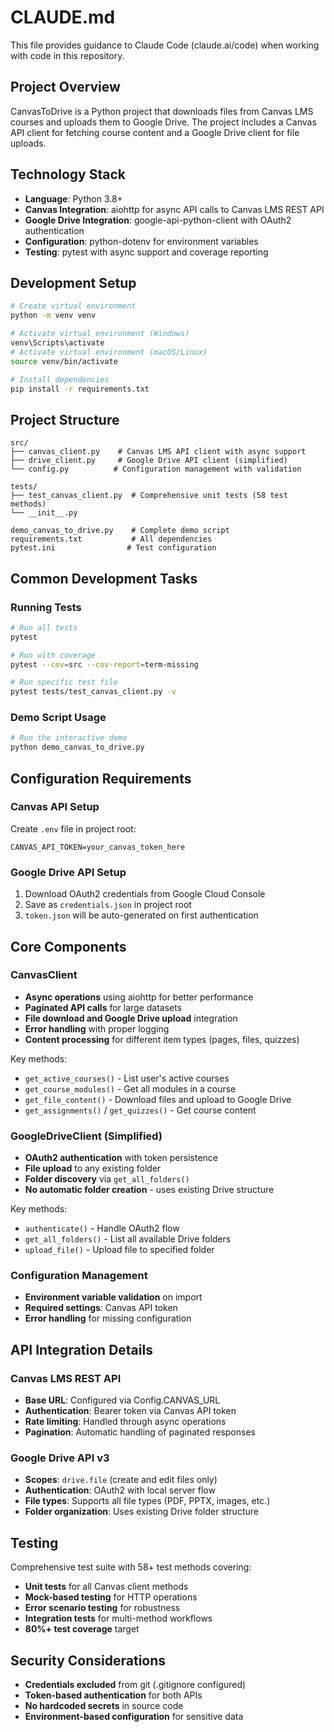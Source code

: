 # CLAUDE.md

This file provides guidance to Claude Code (claude.ai/code) when working with code in this repository.

## Project Overview

CanvasToDrive is a Python project that downloads files from Canvas LMS courses and uploads them to Google Drive. The project includes a Canvas API client for fetching course content and a Google Drive client for file uploads.

## Technology Stack

- **Language**: Python 3.8+
- **Canvas Integration**: aiohttp for async API calls to Canvas LMS REST API
- **Google Drive Integration**: google-api-python-client with OAuth2 authentication
- **Configuration**: python-dotenv for environment variables
- **Testing**: pytest with async support and coverage reporting

## Development Setup

```bash
# Create virtual environment
python -m venv venv

# Activate virtual environment (Windows)
venv\Scripts\activate
# Activate virtual environment (macOS/Linux)  
source venv/bin/activate

# Install dependencies
pip install -r requirements.txt
```

## Project Structure

```
src/
├── canvas_client.py    # Canvas LMS API client with async support
├── drive_client.py     # Google Drive API client (simplified)
└── config.py          # Configuration management with validation

tests/
├── test_canvas_client.py  # Comprehensive unit tests (58 test methods)
└── __init__.py

demo_canvas_to_drive.py    # Complete demo script
requirements.txt           # All dependencies
pytest.ini                # Test configuration
```

## Common Development Tasks

### Running Tests
```bash
# Run all tests
pytest

# Run with coverage
pytest --cov=src --cov-report=term-missing

# Run specific test file
pytest tests/test_canvas_client.py -v
```

### Demo Script Usage
```bash
# Run the interactive demo
python demo_canvas_to_drive.py
```

## Configuration Requirements

### Canvas API Setup
Create `.env` file in project root:
```env
CANVAS_API_TOKEN=your_canvas_token_here
```

### Google Drive API Setup
1. Download OAuth2 credentials from Google Cloud Console
2. Save as `credentials.json` in project root
3. `token.json` will be auto-generated on first authentication

## Core Components

### CanvasClient
- **Async operations** using aiohttp for better performance
- **Paginated API calls** for large datasets
- **File download and Google Drive upload** integration
- **Error handling** with proper logging
- **Content processing** for different item types (pages, files, quizzes)

Key methods:
- `get_active_courses()` - List user's active courses
- `get_course_modules()` - Get all modules in a course
- `get_file_content()` - Download files and upload to Google Drive
- `get_assignments()` / `get_quizzes()` - Get course content

### GoogleDriveClient (Simplified)
- **OAuth2 authentication** with token persistence
- **File upload** to any existing folder
- **Folder discovery** via `get_all_folders()`
- **No automatic folder creation** - uses existing Drive structure

Key methods:
- `authenticate()` - Handle OAuth2 flow
- `get_all_folders()` - List all available Drive folders
- `upload_file()` - Upload file to specified folder

### Configuration Management
- **Environment variable validation** on import
- **Required settings**: Canvas API token
- **Error handling** for missing configuration

## API Integration Details

### Canvas LMS REST API
- **Base URL**: Configured via Config.CANVAS_URL
- **Authentication**: Bearer token via Canvas API token
- **Rate limiting**: Handled through async operations
- **Pagination**: Automatic handling of paginated responses

### Google Drive API v3
- **Scopes**: `drive.file` (create and edit files only)
- **Authentication**: OAuth2 with local server flow
- **File types**: Supports all file types (PDF, PPTX, images, etc.)
- **Folder organization**: Uses existing Drive folder structure

## Testing

Comprehensive test suite with 58+ test methods covering:
- **Unit tests** for all Canvas client methods
- **Mock-based testing** for HTTP operations
- **Error scenario testing** for robustness
- **Integration tests** for multi-method workflows
- **80%+ test coverage** target

## Security Considerations

- **Credentials excluded** from git (.gitignore configured)
- **Token-based authentication** for both APIs
- **No hardcoded secrets** in source code
- **Environment-based configuration** for sensitive data